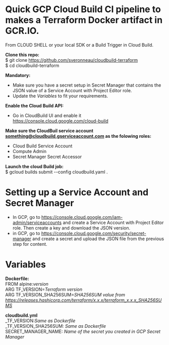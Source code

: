 # Quick GCP Cloud Build CI pipeline to makes a Terraform Docker artifact in GCR.IO.

From CLOUD SHELL or your local SDK or a Build Trigger in Cloud Build.

<b>Clone this repo:</b><br>
$ git clone https://github.com/sveronneau/cloudbuild-terraform <br>
$ cd cloudbuild-terraform

<b>Mandatory:</b><br>
* Make sure you have a secret setup in Secret Manager that contains the JSON value of a Service Account with Project Editor role.<br>
* Update the <i>Variables</i> to fit your requirements.

<b>Enable the Cloud Build API:</b><br>
* Go in CloudBuild UI and enable it https://console.cloud.google.com/cloud-build <br>

<b>Make sure the CloudBuil service account something@cloudbuild.gserviceaccount.com as the folowing roles:</br></b>
* Cloud Build Service Account<br>
* Compute Admin<br>
* Secret Manager Secret Accessor

<b>Launch the cloud Build job:</b><br>
$ gcloud builds submit --config cloudbuild.yaml .

# Setting up a Service Account and Secret Manager<br>
* In GCP, go to https://console.cloud.google.com/iam-admin/serviceaccounts and create a Service Account with Project Editor role.  Then create a key and download the JSON version.<br>
* in GCP, go to https://console.cloud.google.com/security/secret-manager and create a secret and upload the JSON file from the previous step for content.

# Variables<br>
<b>Dockerfile:</b><br>
FROM alpine:<i>version</i><br>
ARG TF_VERSION=<i>Terraform version</i><br>
ARG TF_VERSION_SHA256SUM=<i>SHA256SUM value from https://releases.hashicorp.com/terraform/x.x.x/terraform_x.x.x_SHA256SUMS</i>

<b>cloudbuild.yml</b><br>
_TF_VERSION:<i>Same as Dockerfile</i><br>
_TF_VERSION_SHA256SUM: <i>Same as Dockerfile</i><br>
SECRET_MANAGER_NAME: <i>Name of the secret you created in GCP Secret Manager</i>
